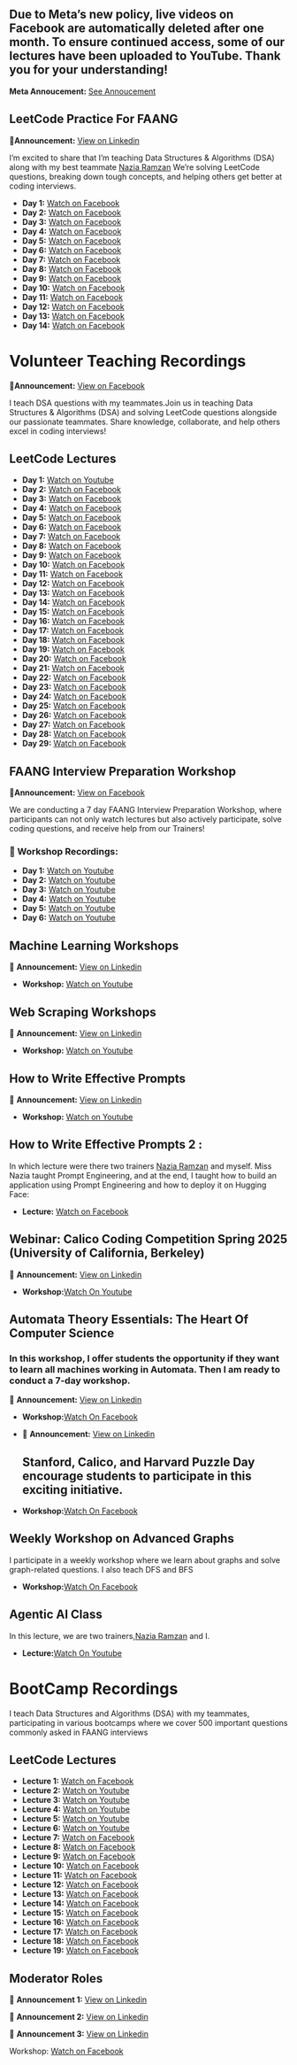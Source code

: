 ## Due to Meta’s new policy, live videos on Facebook are automatically deleted after one month. To ensure continued access, some of our lectures have been uploaded to YouTube. Thank you for your understanding! 
**Meta Annoucement:** [See Annoucement](https://about.fb.com/news/2025/02/updating-our-facebook-live-video-storage-policy/)


## LeetCode Practice For FAANG
📢**Announcement:** [View on Linkedin](https://www.linkedin.com/posts/icode-guru_icodeguru-leetcodepractice-dsaforbeginners-activity-7349438254573637632-7s13?utm_source=share&utm_medium=member_desktop&rcm=ACoAAEJUlyQBcHALIuWhW2d9Xb_4FsM7AiPxpRA) 

I’m excited to share that I’m teaching Data Structures & Algorithms (DSA) along with my best teammate [Nazia Ramzan](https://www.linkedin.com/in/nazia-khan-02588312a/) We’re solving LeetCode questions, breaking down tough concepts, and helping others get better at coding interviews.

- **Day 1:** [Watch on Facebook](https://www.facebook.com/iCodeguru/videos/586695861180981/)
- **Day 2:** [Watch on Facebook](https://www.facebook.com/watch?v=2222503534872141&_rdc=1&_rdr#)
- **Day 3:** [Watch on Facebook](https://www.facebook.com/watch/?v=4100932673509895)
- **Day 4:** [Watch on Facebook](https://www.facebook.com/share/v/1Cm4j4yuNh/)
- **Day 5:** [Watch on Facebook](https://www.facebook.com/share/v/1RuHfCj3yn/)
- **Day 6:** [Watch on Facebook](https://www.facebook.com/share/v/16aAgLPXju/)
- **Day 7:** [Watch on Facebook](https://www.facebook.com/share/v/1EivnC38id/)
- **Day 8:** [Watch on Facebook](https://www.facebook.com/share/v/16cnKLWkno/)
- **Day 9:** [Watch on Facebook](https://www.facebook.com/share/v/18zPh6S779/)
- **Day 10:** [Watch on Facebook](https://www.facebook.com/share/v/1Et9vhWkU5/)
- **Day 11:** [Watch on Facebook](http://web.facebook.com/watch/?v=1721137871932007&rdid=OBkj1WATCxbja8H9)
- **Day 12:** [Watch on Facebook](https://www.facebook.com/watch/?v=1912185599633770&rdid=d8EP9QeNA3J1ITn6)
- **Day 13:** [Watch on Facebook](https://www.facebook.com/share/v/195dWQLvnX/)
- **Day 14:** [Watch on Facebook](https://www.facebook.com/share/v/16K3n7bmCk/)

  









# Volunteer Teaching Recordings

📢**Announcement:** [View on Facebook](https://www.facebook.com/photo?fbid=1261003692697775&set=a.260463502751804) 

I teach DSA questions with my teammates.Join us in teaching Data Structures & Algorithms (DSA) and solving LeetCode questions alongside our passionate teammates. Share knowledge, collaborate, and help others excel in coding interviews!

## LeetCode Lectures  
- **Day 1:** [Watch on Youtube](https://www.youtube.com/watch?v=NYxT-BdZ0ro&t=894s)
- **Day 2:** [Watch on Facebook](https://www.facebook.com/share/v/1AD5qAqVrn/)
- **Day 3:** [Watch on Facebook](https://www.facebook.com/share/v/1ABV32pCZS/)
- **Day 4:** [Watch on Facebook](https://www.facebook.com/watch?v=2915010668677975)
- **Day 5:** [Watch on Facebook](https://www.facebook.com/share/v/1EE124ypsL/)
- **Day 6:** [Watch on Facebook](https://www.facebook.com/iCodeguru/videos/1925445681598809/)
- **Day 7:** [Watch on Facebook](https://www.facebook.com/share/v/1AFB31XnBC/)
- **Day 8:** [Watch on Facebook](https://www.facebook.com/share/v/1FwWvQxZKT/)
- **Day 9:** [Watch on Facebook](https://www.facebook.com/iCodeguru/videos/654580477469610/)
- **Day 10:** [Watch on Facebook](https://www.facebook.com/share/v/1FFcLjVqG1/)
- **Day 11:** [Watch on Facebook](https://www.facebook.com/share/v/1NfSStSTyV/)
- **Day 12:** [Watch on Facebook](https://www.facebook.com/share/v/1YY8fjYmuz/)
- **Day 13:** [Watch on Facebook](https://www.facebook.com/share/v/16mmxq81EV/)
- **Day 14:** [Watch on Facebook](https://www.facebook.com/share/v/1CQupTSxGs/)
- **Day 15:** [Watch on Facebook](https://www.facebook.com/share/v/1DZb6RcS3A/)
- **Day 16:** [Watch on Facebook](https://www.facebook.com/share/v/15m6zs2LPb/)
- **Day 17:** [Watch on Facebook](https://www.facebook.com/share/v/1GVXeDhUiY/)
- **Day 18:** [Watch on Facebook](https://www.facebook.com/share/v/1C4wNKzsTG/)
- **Day 19:** [Watch on Facebook](https://www.facebook.com/iCodeguru/videos/709694938071780/)
- **Day 20:** [Watch on Facebook](https://www.facebook.com/share/v/18w99egGhr/)
- **Day 21:** [Watch on Facebook](https://www.facebook.com/share/v/16aYz34Yyz/)
- **Day 22:** [Watch on Facebook](https://www.facebook.com/share/v/1BpwZHUsd3/)
- **Day 23:** [Watch on Facebook](https://www.facebook.com/share/v/1LpoHhKNsF/)
- **Day 24:** [Watch on Facebook](https://www.facebook.com/share/v/16cizEdeAP/)
- **Day 25:** [Watch on Facebook](https://www.facebook.com/share/v/1GSGTvxKg4/)
- **Day 26:** [Watch on Facebook](https://www.facebook.com/share/v/1EUk86B1cu/)
- **Day 27:** [Watch on Facebook](https://www.facebook.com/iCodeguru/videos/665684056224358/)
- **Day 28:** [Watch on Facebook](https://www.facebook.com/iCodeguru/videos/702460269391508/)
- **Day 29:** [Watch on Facebook](https://www.facebook.com/share/v/16ArRtScT5/)
## FAANG Interview Preparation Workshop 

📢**Announcement:** [View on Facebook](https://www.facebook.com/share/p/1AEKihwC8P/) 

We are conducting a 7 day FAANG Interview Preparation Workshop, where participants can not only watch lectures but also actively participate, solve coding questions, and receive help from our Trainers!

### 📅 Workshop Recordings: 
- **Day 1:** [Watch on Youtube](https://www.youtube.com/watch?v=rGssYmnvEH0&list=PL938EHhrSDfEbQJ11_R_iLjdYTndmY9JR)
- **Day 2:** [Watch on Youtube](https://www.youtube.com/watch?v=BD1PLcmH_Ag&list=PL938EHhrSDfEbQJ11_R_iLjdYTndmY9JR&index=2)
- **Day 3:** [Watch on Youtube](https://www.youtube.com/watch?v=-CL9Jw9sHiU&list=PL938EHhrSDfEbQJ11_R_iLjdYTndmY9JR&index=3)
- **Day 4:** [Watch on Youtube](https://www.youtube.com/watch?v=K5gGwDYehqE&list=PL938EHhrSDfEbQJ11_R_iLjdYTndmY9JR&index=4)
- **Day 5:** [Watch on Youtube](https://www.youtube.com/watch?v=D_9Dp6ZWtc8&list=PL938EHhrSDfEbQJ11_R_iLjdYTndmY9JR&index=5)
- **Day 6:** [Watch on Youtube](https://www.youtube.com/watch?v=3Ju5a2N8SxQ&list=PL938EHhrSDfEbQJ11_R_iLjdYTndmY9JR&index=6)



## Machine Learning Workshops

📢 **Announcement:** [View on Linkedin](https://www.linkedin.com/posts/icode-guru_icodeguru-techworkshops-matplotlib-activity-7303767490189217792-wPRv?utm_source=share&utm_medium=member_desktop&rcm=ACoAAEJUlyQBcHALIuWhW2d9Xb_4FsM7AiPxpRA)  
- **Workshop:** [Watch on Youtube](https://www.youtube.com/watch?v=uLpqlZdX1mo)


## Web Scraping Workshops

📢 **Announcement:** [View on Linkedin](https://www.linkedin.com/posts/muhammad-anas-744830270_icodeguru-workshops-webscraping-activity-7306315789366714369-F-Dr?utm_source=social_share_send&utm_medium=member_desktop_web&rcm=ACoAAEJUlyQBcHALIuWhW2d9Xb_4FsM7AiPxpRA)  

- **Workshop:** [Watch on Youtube](https://www.youtube.com/watch?v=P51m6LHqZls)


## How to Write Effective Prompts

📢 **Announcement:** [View on Linkedin](https://www.linkedin.com/posts/icode-guru_icodeguru-ai-python-activity-7313910359126392835-odz8?utm_source=share&utm_medium=member_desktop&rcm=ACoAAEJUlyQBcHALIuWhW2d9Xb_4FsM7AiPxpRA)  

- **Workshop:** [Watch on Youtube](https://www.youtube.com/watch?v=H9dO0ZiHZUk)

## How to Write Effective Prompts 2 :

In which lecture were there two trainers [Nazia Ramzan](https://www.linkedin.com/in/nazia-khan-02588312a/) and myself. Miss Nazia taught Prompt Engineering, and at the end, I taught how to build an application using Prompt Engineering and how to deploy it on Hugging Face:

- **Lecture:** [Watch on Facebook](https://www.facebook.com/iCodeguru/videos/3636691553291925/)


## Webinar: Calico Coding Competition Spring 2025 (University of California, Berkeley)

📢 **Announcement:** [View on Linkedin](https://www.linkedin.com/posts/muhammad-anas-744830270_webinar-calicospring25-codingcontest-activity-7315963468241625090-gxFQ?utm_source=share&utm_medium=member_desktop&rcm=ACoAAEJUlyQBcHALIuWhW2d9Xb_4FsM7AiPxpRA)  

- **Workshop:**[Watch On Youtube](https://www.youtube.com/watch?v=JdgvDJQ9HrM&list=PL938EHhrSDfFMbs3XeAbW5j_Ll86LfqUE)


## Automata Theory Essentials: The Heart Of Computer Science
### In this workshop, I offer students the opportunity if they want to learn all machines working in Automata. Then I am ready to conduct a 7-day workshop.

 
📢 **Announcement:** [View on Linkedin](https://www.linkedin.com/posts/icode-guru_icodeguru-computationalphysics-javascript-activity-7326591889002975234-BBGI?utm_source=share&utm_medium=member_desktop&rcm=ACoAAEJUlyQBcHALIuWhW2d9Xb_4FsM7AiPxpRA)

- **Workshop:**[Watch On Facebook](https://www.facebook.com/share/v/1CnuCq9vQA/)
  
- 📢 **Announcement:** [View on Linkedin](https://www.linkedin.com/posts/muhammad-anas-744830270_automata-theoryofcomputation-icodeguru-activity-7333884112870490112-qr4S?utm_source=share&utm_medium=member_desktop&rcm=ACoAAEJUlyQBcHALIuWhW2d9Xb_4FsM7AiPxpRA)

  ## Stanford, Calico, and Harvard Puzzle Day encourage students to participate in this exciting initiative.

- **Workshop:**[Watch On Facebook](https://www.facebook.com/iCodeguru/videos/551867937860994/)

## Weekly Workshop on Advanced Graphs
I participate in a weekly workshop where we learn about graphs and solve graph-related questions. I also teach DFS and BFS
- **Workshop:**[Watch On Facebook](https://www.facebook.com/iCodeguru/videos/2207569923026882)

## Agentic AI Class
In this lecture, we are two trainers,[Nazia Ramzan](https://www.linkedin.com/in/nazia-khan-02588312a/) and I.

- **Lecture:**[Watch On Youtube](https://www.youtube.com/watch?v=Bv9bdNHrXR8)

# BootCamp Recordings

I teach Data Structures and Algorithms (DSA) with my teammates, participating in various bootcamps where we cover 500 important questions commonly asked in FAANG interviews

## LeetCode Lectures  
- **Lecture 1:** [Watch on Facebook](https://www.facebook.com/watch/?v=1848412722678920)
- **Lecture 2:** [Watch on Youtube](https://www.youtube.com/watch?v=eZECnedF6qc&list=PL938EHhrSDfFB7Yem8ssQ6nx_4Yn39u1w&index=6)
- **Lecture 3:** [Watch on Youtube](https://www.youtube.com/watch?v=tB2uKqWieRY&list=PL938EHhrSDfFB7Yem8ssQ6nx_4Yn39u1w&index=7)
- **Lecture 4:** [Watch on Youtube](https://www.youtube.com/watch?v=AHG9ZkaxZQo&list=PL938EHhrSDfFB7Yem8ssQ6nx_4Yn39u1w&index=8)
- **Lecture 5:** [Watch on Youtube](https://www.youtube.com/watch?v=4BOU1Ssuf3o&list=PL938EHhrSDfFB7Yem8ssQ6nx_4Yn39u1w&index=9)
- **Lecture 6:** [Watch on Youtube](https://www.youtube.com/watch?v=yLPJmmG9u88&list=PL938EHhrSDfFB7Yem8ssQ6nx_4Yn39u1w&index=10)
- **Lecture 7:** [Watch on Facebook](https://www.facebook.com/watch/?v=1207502047827912)
- **Lecture 8:** [Watch on Facebook](https://www.facebook.com/iCodeguru/videos/711003761638816/)
- **Lecture 9:** [Watch on Facebook](https://www.facebook.com/share/v/15SUHm3W4A/)
- **Lecture 10:** [Watch on Facebook](https://www.facebook.com/share/v/1WHXHZ5CwL/)
- **Lecture 11:** [Watch on Facebook](https://www.facebook.com/share/v/1G11DQGiy6/)
- **Lecture 12:** [Watch on Facebook](https://www.facebook.com/share/v/18fYV29dYx/)
- **Lecture 13:** [Watch on Facebook](https://www.facebook.com/share/v/19BeoQv4rj/)
- **Lecture 14:** [Watch on Facebook](https://www.facebook.com/share/v/1C4hBEJ1ex/)
- **Lecture 15:** [Watch on Facebook](https://www.facebook.com/share/v/1DWmAfpLZa/)
- **Lecture 16:** [Watch on Facebook](https://www.facebook.com/share/v/14F5pnCCMGN/)
- **Lecture 17:** [Watch on Facebook](https://www.facebook.com/iCodeguru/videos/1283474753369108/)
- **Lecture 18:** [Watch on Facebook](https://www.facebook.com/iCodeguru/videos/701103836241393/)
- **Lecture 19:** [Watch on Facebook](https://www.facebook.com/share/v/19HCwF6zDf/)

  
## Moderator Roles
📢 **Announcement 1:** [View on Linkedin](https://www.linkedin.com/posts/icode-guru_icodeguru-freecourses-techworkshops-activity-7324055518388330496-JKYB?utm_source=share&utm_medium=member_desktop&rcm=ACoAAEJUlyQBcHALIuWhW2d9Xb_4FsM7AiPxpRA)

📢 **Announcement 2:** [View on Linkedin](https://www.linkedin.com/posts/icode-guru_icodeguru-greprep-pythonforeveryone-activity-7329126466254725120-wjxL?utm_source=share&utm_medium=member_desktop&rcm=ACoAAEJUlyQBcHALIuWhW2d9Xb_4FsM7AiPxpRA)

📢 **Announcement 3:** [View on Linkedin](https://www.linkedin.com/posts/icode-guru_icodeguru-pythoncrashcourse-googleinterviewpreparation-activity-7341820506041479171-Xz9W?utm_source=share&utm_medium=member_desktop&rcm=ACoAAEJUlyQBcHALIuWhW2d9Xb_4FsM7AiPxpRA)

Workshop:  [Watch on Facebook](https://www.facebook.com/iCodeguru/videos/683853221310858/)
